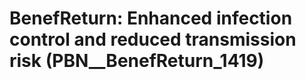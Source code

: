 # BenefReturn: __Enhanced infection control and reduced transmission risk__ (PBN__BenefReturn_1419)


